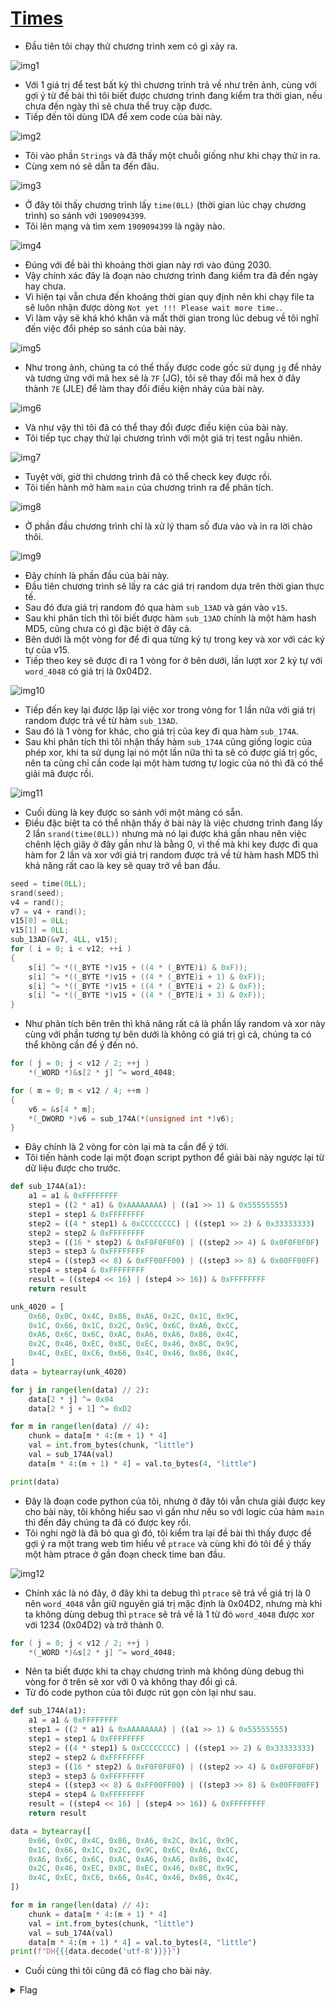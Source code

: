 # [Times](https://dreamhack.io/wargame/challenges/247)

- Đầu tiên tôi chạy thử chương trình xem có gì xảy ra.

![img1](./images/img1.png)
- Với 1 giá trị để test bất kỳ thì chương trình trả về như trên ảnh, cùng với gợi ý từ đề bài thì tôi biết được chương trình đang kiểm tra thời gian, nếu chưa đến ngày thì sẽ chưa thể truy cập được.
- Tiếp đến tôi dùng IDA để xem code của bài này.

![img2](./images/img2.png)
- Tôi vào phần `Strings` và đã thấy một chuỗi giống như khi chạy thử in ra.
- Cùng xem nó sẽ dẫn ta đến đâu.

![img3](./images/img3.png)
- Ở đây tôi thấy chương trình lấy `time(0LL)` (thời gian lúc chạy chương trình) so sánh với `1909094399`.
- Tôi lên mạng và tìm xem `1909094399` là ngày nào.

![img4](./images/img4.png)
- Đúng với đề bài thì khoảng thời gian này rơi vào đúng 2030.
- Vậy chính xác đây là đoạn nào chương trình đang kiểm tra đã đến ngày hay chưa.
- Vì hiện tại vẫn chưa đến khoảng thời gian quy định nên khi chạy file ta sẽ luôn nhận được dòng `Not yet !!! Please wait more time.`.
- Vì làm vậy sẽ khá khó khăn và mất thời gian trong lúc debug về tôi nghĩ đến việc đổi phép so sánh của bài này.

![img5](./images/img5.png)
- Như trong ảnh, chúng ta có thể thấy được code gốc sử dụng `jg` để nhảy và tương ứng với mã hex sẽ là `7F` (JG), tôi sẽ thay đổi mã hex ở đây thành `7E` (JLE) để làm thay đổi điều kiện nhảy của bài này.

![img6](./images/img6.png)
- Và như vậy thì tôi đã có thể thay đổi được điều kiện của bài này.
- Tôi tiếp tục chạy thử lại chương trình với một giá trị test ngẫu nhiên.

![img7](./images/img7.png)
- Tuyệt vời, giờ thì chương trình đã có thể check key được rồi.
- Tôi tiến hành mở hàm `main` của chương trình ra để phân tích.

![img8](./images/img8.png)
- Ở phần đầu chương trình chỉ là xử lý tham số đưa vào và in ra lời chào thôi.

![img9](./images/img9.png)
- Đây chính là phần đầu của bài này.
- Đầu tiên chương trình sẽ lấy ra các giá trị random dựa trên thời gian thực tế.
- Sau đó đưa giá trị random đó qua hàm `sub_13AD` và gán vào `v15`.
- Sau khi phân tích thì tôi biết được hàm `sub_13AD` chính là một hàm hash MD5, cũng chưa có gì đặc biệt ở đây cả.
- Bên dưới là một vòng for để đi qua từng ký tự trong key và xor với các ký tự của v15.
- Tiếp theo key sẽ được đi ra 1 vòng for ở bên dưới, lần lượt xor 2 ký tự với `word_4048` có giá trị là 0x04D2.

![img10](./images/img10.png)
- Tiếp đến key lại được lặp lại việc xor trong vòng for 1 lần nữa với giá trị random được trả về từ hàm `sub_13AD`.
- Sau đó là 1 vòng for khác, cho giá trị của key đi qua hàm `sub_174A`.
- Sau khi phân tích thì tôi nhận thấy hàm `sub_174A` cũng giống logic của phép xor, khi ta sử dụng lại nó một lần nữa thì ta sẽ có được giá trị gốc, nên ta cũng chỉ cần code lại một hàm tương tự logic của nó thì đã có thể giải mã được rồi.

![img11](./images/img11.png)
- Cuối dùng là key được so sánh với một mảng có sẵn.
- Điều đặc biệt ta có thể nhận thấy ở bài này là việc chương trình đang lấy 2 lần `srand(time(0LL))` nhưng mà nó lại được khá gần nhau nên việc chênh lệch giây ở đây gần như là bằng 0, vì thế mà khi key được đi qua hàm for 2 lần và xor với giá trị random được trả về từ hàm hash MD5 thì khả năng rất cao là key sẽ quay trở về ban đầu.

``` C
seed = time(0LL);
srand(seed);
v4 = rand();
v7 = v4 + rand();
v15[0] = 0LL;
v15[1] = 0LL;
sub_13AD(&v7, 4LL, v15);
for ( i = 0; i < v12; ++i )
{
    s[i] ^= *((_BYTE *)v15 + ((4 * (_BYTE)i) & 0xF));
    s[i] ^= *((_BYTE *)v15 + ((4 * (_BYTE)i + 1) & 0xF));
    s[i] ^= *((_BYTE *)v15 + ((4 * (_BYTE)i + 2) & 0xF));
    s[i] ^= *((_BYTE *)v15 + ((4 * (_BYTE)i + 3) & 0xF));
}
```
- Như phân tích bên trên thì khả năng rất cả là phần lấy random và xor này cùng với phần tương tự bên dưới là không có giá trị gì cả, chúng ta có thể không cần để ý đến nó.

``` C
for ( j = 0; j < v12 / 2; ++j )
    *(_WORD *)&s[2 * j] ^= word_4048;

for ( m = 0; m < v12 / 4; ++m )
{
    v6 = &s[4 * m];
    *(_DWORD *)v6 = sub_174A(*(unsigned int *)v6);
}
```
- Đây chính là 2 vòng for còn lại mà ta cần để ý tới.
- Tôi tiến hành code lại một đoạn script python để giải bài này ngược lại từ dữ liệu được cho trước.

``` python
def sub_174A(a1):
    a1 = a1 & 0xFFFFFFFF
    step1 = ((2 * a1) & 0xAAAAAAAA) | ((a1 >> 1) & 0x55555555)
    step1 = step1 & 0xFFFFFFFF
    step2 = ((4 * step1) & 0xCCCCCCCC) | ((step1 >> 2) & 0x33333333)
    step2 = step2 & 0xFFFFFFFF
    step3 = ((16 * step2) & 0xF0F0F0F0) | ((step2 >> 4) & 0x0F0F0F0F)
    step3 = step3 & 0xFFFFFFFF
    step4 = ((step3 << 8) & 0xFF00FF00) | ((step3 >> 8) & 0x00FF00FF)
    step4 = step4 & 0xFFFFFFFF
    result = ((step4 << 16) | (step4 >> 16)) & 0xFFFFFFFF
    return result

unk_4020 = [
    0x66, 0x0C, 0x4C, 0x86, 0xA6, 0x2C, 0x1C, 0x9C,
    0x1C, 0x66, 0x1C, 0x2C, 0x9C, 0x6C, 0xA6, 0xCC,
    0xA6, 0x6C, 0x6C, 0xAC, 0xA6, 0xA6, 0x86, 0x4C,
    0x2C, 0x46, 0xEC, 0x8C, 0xEC, 0x46, 0x8C, 0x9C,
    0x4C, 0xEC, 0xC6, 0x66, 0x4C, 0x46, 0x86, 0x4C,
]
data = bytearray(unk_4020)

for j in range(len(data) // 2):
    data[2 * j] ^= 0x04
    data[2 * j + 1] ^= 0xD2

for m in range(len(data) // 4):
    chunk = data[m * 4:(m + 1) * 4]
    val = int.from_bytes(chunk, "little")
    val = sub_174A(val)
    data[m * 4:(m + 1) * 4] = val.to_bytes(4, "little")

print(data)
```
- Đây là đoạn code python của tôi, nhưng ở đây tôi vẫn chưa giải được key cho bài này, tôi không hiểu sao vì gần như nếu so với logic của hàm `main` thì đến đây chúng ta đã có được key rồi.
- Tôi nghi ngờ là đã bỏ qua gì đó, tôi kiểm tra lại đề bài thì thấy được đề gợi ý ra một trang web tìm hiểu về `ptrace` và cùng khi đó tôi để ý thấy một hàm ptrace ở gần đoạn check time ban đầu.

![img12](./images/img12.png)
- Chính xác là nó đây, ở đây khi ta debug thì `ptrace` sẽ trả về giá trị là 0 nên `word_4048` vẫn giữ nguyên giá trị mặc định là 0x04D2, nhưng mà khi ta không dùng debug thì `ptrace` sẽ trả về là 1 từ đó `word_4048` được xor với 1234 (0x04D2) và trở thành 0.
``` C
for ( j = 0; j < v12 / 2; ++j )
    *(_WORD *)&s[2 * j] ^= word_4048;
```
- Nên ta biết được khi ta chạy chương trình mà không dùng debug thì vòng for ở trên sẽ xor với 0 và không thay đổi gì cả.
- Từ đó code python của tôi được rút gọn còn lại như sau.

``` python
def sub_174A(a1):
    a1 = a1 & 0xFFFFFFFF
    step1 = ((2 * a1) & 0xAAAAAAAA) | ((a1 >> 1) & 0x55555555)
    step1 = step1 & 0xFFFFFFFF
    step2 = ((4 * step1) & 0xCCCCCCCC) | ((step1 >> 2) & 0x33333333)
    step2 = step2 & 0xFFFFFFFF
    step3 = ((16 * step2) & 0xF0F0F0F0) | ((step2 >> 4) & 0x0F0F0F0F)
    step3 = step3 & 0xFFFFFFFF
    step4 = ((step3 << 8) & 0xFF00FF00) | ((step3 >> 8) & 0x00FF00FF)
    step4 = step4 & 0xFFFFFFFF
    result = ((step4 << 16) | (step4 >> 16)) & 0xFFFFFFFF
    return result

data = bytearray([
    0x66, 0x0C, 0x4C, 0x86, 0xA6, 0x2C, 0x1C, 0x9C,
    0x1C, 0x66, 0x1C, 0x2C, 0x9C, 0x6C, 0xA6, 0xCC,
    0xA6, 0x6C, 0x6C, 0xAC, 0xA6, 0xA6, 0x86, 0x4C,
    0x2C, 0x46, 0xEC, 0x8C, 0xEC, 0x46, 0x8C, 0x9C,
    0x4C, 0xEC, 0xC6, 0x66, 0x4C, 0x46, 0x86, 0x4C,
])

for m in range(len(data) // 4):
    chunk = data[m * 4:(m + 1) * 4]
    val = int.from_bytes(chunk, "little")
    val = sub_174A(val)
    data[m * 4:(m + 1) * 4] = val.to_bytes(4, "little")
print(f"DH{{{data.decode('utf-8')}}}")
```
- Cuối cùng thì tôi cũng đã có flag cho bài này.

<details>
<summary style="cursor: pointer">Flag</summary>

```
DH{a20f984e48f83e69566e2aee17b491b7fc722ab2}
```
</details>
